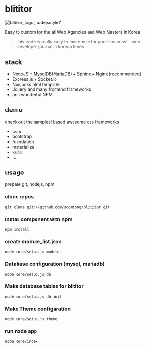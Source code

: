 blititor
========

![blititor_logo_nodejsstyle7](https://cloud.githubusercontent.com/assets/22411481/18938134/5bd7305c-8631-11e6-8415-19590e187869.png)

Easy to custom for the all Web Agencies and Web Masters in Korea

> this code is really easy to customize for your business! - web developer journal in korean times

## stack

- NodeJS + MysqlDB(MariaDB) + Sphinx + Nginx (recommended)
- Express.js + Socket.io
- Nunjucks html template
- Jquery and many frontend frameworks
- and wonderful NPM

## demo

check out the samples! based awesome css frameworks

- pure
- bootstrap
- foundation
- materialize
- kube
- ...

## usage

prepare git, nodejs, npm

### clone repos

```shell
git clone git://github.com/soomtong/blititor.git
```

### install component with npm

```shell
npm install
```

### create module_list.json

```shell
node core/setup.js module
```

### Database configuration (mysql, mariadb)

```shell
node core/setup.js db
```

### Make database tables for blititor

```shell
node core/setup.js db-init
```

### Make Theme configuration

```shell
node core/setup.js theme
```

### run node app
```shell
node core/index
```
